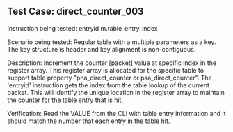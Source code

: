 Test Case: direct_counter_003
-----------------------------

Instruction being tested:
    entryid m.table_entry_index

Scenario being tested:
   Regular table with a multiple parameters as a key.
   The key structure is header and key alignment is non-contiguous.

Description:
    Increment the counter [packet] value at specific index in the
    register array. This register array is allocated for the specific
    table to support table property "pna_direct_counter or
    psa_direct_counter".
    The 'entryid' instruction gets the index from the table lookup of
    the current packet. This will identify the unique location in the
    register array to maintain the counter for the table entry that
    is hit.

Verification:
    Read the VALUE from the CLI with table entry information and it
    should match the number that each entry in the table hit.
